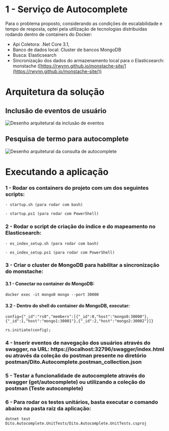 # 1 - Serviço de Autocomplete

Para o problema proposto, considerando as condições de escalabilidade e tempo de resposta, optei pela utilização de tecnologias distribuídas rodando dentro de containers do Docker:

- Api Coletora: .Net Core 3.1, 
- Banco de dados local: Cluster de bancos MongoDB
- Busca: Elasticsearch
- Sincronização dos dados do armazenamento local para o Elasticsearch: monstache ([https://rwynn.github.io/monstache-site/](https://rwynn.github.io/monstache-site/))

# Arquitetura da solução

## Inclusão de eventos de usuário

![Desenho arquitetural da inclusão de eventos](https://drive.google.com/uc?export=view&id=10Zif_-u9k2HtMLK1lLt5ISKYxrRj3BRb)

## Pesquisa de termo para autocomplete
![Desenho arquitetural da consulta de autocomplete](https://drive.google.com/uc?export=view&id=1hQgOgTHaYMwR1n9w0WOkSZCHEeWrkPUY)

# Executando a aplicação

### 1 - Rodar os containers do projeto com um dos seguintes scripts:

	- startup.sh (para rodar com bash)

	- startup.ps1 (para rodar com PowerShell)

### 2 - Rodar o script de criação do índice e do mapeamento no Elasticsearch:

	- es_index_setup.sh (para rodar com bash)

	- es_index_setup.ps1 (para rodar com PowerShell)

###  3 - Criar o cluster de MongoDB para habilitar a sincronização do monstache:

#### 3.1 - Conectar no container do MongoDB:

	docker exec -it mongo0 mongo --port 30000

  #### 3.2 - Dentro do shell do container do MongoDB, executar:

	config={"_id":"rs0","members":[{"_id":0,"host":"mongo0:30000"},{"_id":1,"host":"mongo1:30001"},{"_id":2,"host":"mongo2:30002"}]}

	rs.initiate(config);

### 4 - Inserir eventos de navegação dos usuários através do swagger, na URL: https://localhost:32796/swagger/index.html ou através da coleção do postman presente no diretório postman/Dito.Autocomplete.postman_collection.json

### 5 - Testar a funcionalidade de autocomplete através do swagger (get/autocomplete) ou utilizando a coleção do postman (Teste autocomplete)

### 6 - Para rodar os testes unitários, basta executar o comando abaixo na pasta raíz da aplicação:

	dotnet test Dito.Autocomplete.UnitTests/Dito.Autocomplete.UnitTests.csproj
